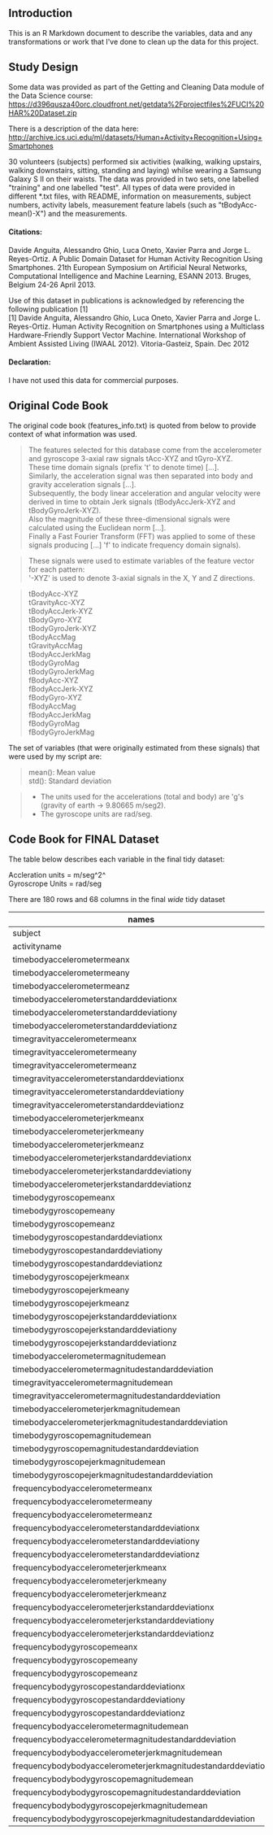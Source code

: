 ## Introduction

This is an R Markdown document to describe the variables, data and any transformations or work that I've done to clean up the data for this project.

## Study Design

Some data was provided as part of the Getting and Cleaning Data module of the Data Science course: <https://d396qusza40orc.cloudfront.net/getdata%2Fprojectfiles%2FUCI%20HAR%20Dataset.zip> 

There is a description of the data here: <http://archive.ics.uci.edu/ml/datasets/Human+Activity+Recognition+Using+Smartphones>

30 volunteers (subjects) performed six activities (walking, walking upstairs, walking downstairs, sitting, standing and laying) whilse wearing a Samsung Galaxy S II on their waists.  The data was provided in two sets, one labelled "training" and one labelled "test".  All types of data were provided in different *.txt files, with README, information on measurements, subject numbers, activity labels, measurement feature labels (such as "tBodyAcc-mean()-X") and the measurements.

#### Citations: 

Davide Anguita, Alessandro Ghio, Luca Oneto, Xavier Parra and Jorge L. Reyes-Ortiz. A Public Domain Dataset for Human Activity Recognition Using Smartphones. 21th European Symposium on Artificial Neural Networks, Computational Intelligence and Machine Learning, ESANN 2013. Bruges, Belgium 24-26 April 2013.  

Use of this dataset in publications is acknowledged by referencing the following publication [1]  
[1] Davide Anguita, Alessandro Ghio, Luca Oneto, Xavier Parra and Jorge L. Reyes-Ortiz. Human Activity Recognition on Smartphones using a Multiclass Hardware-Friendly Support Vector Machine. International Workshop of Ambient Assisted Living (IWAAL 2012). Vitoria-Gasteiz, Spain. Dec 2012

#### Declaration:

I have not used this data for commercial purposes.

## Original Code Book

The original code book (features_info.txt) is quoted from below to provide context of what information was used.

>The features selected for this database come from the accelerometer and gyroscope 3-axial raw signals tAcc-XYZ and tGyro-XYZ.  
These time domain signals (prefix 't' to denote time) [...].  
Similarly, the acceleration signal was then separated into body and gravity acceleration signals [...].  
Subsequently, the body linear acceleration and angular velocity were derived in time to obtain Jerk signals (tBodyAccJerk-XYZ and tBodyGyroJerk-XYZ).  
Also the magnitude of these three-dimensional signals were calculated using the Euclidean norm [...].  
Finally a Fast Fourier Transform (FFT) was applied to some of these signals producing [...] 'f' to indicate frequency domain signals). 

>These signals were used to estimate variables of the feature vector for each pattern:  
'-XYZ' is used to denote 3-axial signals in the X, Y and Z directions.

>tBodyAcc-XYZ  
tGravityAcc-XYZ  
tBodyAccJerk-XYZ  
tBodyGyro-XYZ  
tBodyGyroJerk-XYZ  
tBodyAccMag  
tGravityAccMag  
tBodyAccJerkMag  
tBodyGyroMag  
tBodyGyroJerkMag  
fBodyAcc-XYZ  
fBodyAccJerk-XYZ  
fBodyGyro-XYZ  
fBodyAccMag  
fBodyAccJerkMag  
fBodyGyroMag  
fBodyGyroJerkMag  

The set of variables (that were originally estimated from these signals) that were used by my script are: 

>mean(): Mean value  
std(): Standard deviation  


>* The units used for the accelerations (total and body) are 'g's (gravity of earth -> 9.80665 m/seg2).  
>* The gyroscope units are rad/seg.

## Code Book for FINAL Dataset

The table below describes each variable in the final tidy dataset:

Accleration units = m/seg^2^  
Gyroscrope Units = rad/seg

There are 180 rows and 68 columns in the final *wide* tidy dataset

 | names | class | unit |   
 | ---- | ---- | ---- |
 | subject | integer |   |   
 | activityname | character |   |   
 | timebodyaccelerometermeanx | numeric | m/seg^2^ |   
 | timebodyaccelerometermeany | numeric | m/seg^2^ |   
 | timebodyaccelerometermeanz | numeric | m/seg^2^ |   
 | timebodyaccelerometerstandarddeviationx | numeric | m/seg^2^ | 
 | timebodyaccelerometerstandarddeviationy | numeric | m/seg^2^ | 
 | timebodyaccelerometerstandarddeviationz | numeric | m/seg^2^ | 
 | timegravityaccelerometermeanx | numeric | m/seg^2^ | 
 | timegravityaccelerometermeany | numeric | m/seg^2^ | 
 | timegravityaccelerometermeanz | numeric | m/seg^2^ | 
 | timegravityaccelerometerstandarddeviationx | numeric | m/seg^2^ | 
 | timegravityaccelerometerstandarddeviationy | numeric | m/seg^2^ | 
 | timegravityaccelerometerstandarddeviationz | numeric | m/seg^2^ | 
 | timebodyaccelerometerjerkmeanx | numeric | m/seg^2^ | 
 | timebodyaccelerometerjerkmeany | numeric | m/seg^2^ | 
 | timebodyaccelerometerjerkmeanz | numeric | m/seg^2^ | 
 | timebodyaccelerometerjerkstandarddeviationx | numeric | m/seg^2^ | 
 | timebodyaccelerometerjerkstandarddeviationy | numeric | m/seg^2^ | 
 | timebodyaccelerometerjerkstandarddeviationz | numeric | m/seg^2^ | 
 | timebodygyroscopemeanx | numeric | rad/seg | 
 | timebodygyroscopemeany | numeric | rad/seg | 
 | timebodygyroscopemeanz | numeric | rad/seg | 
 | timebodygyroscopestandarddeviationx | numeric | rad/seg | 
 | timebodygyroscopestandarddeviationy | numeric | rad/seg | 
 | timebodygyroscopestandarddeviationz | numeric | rad/seg | 
 | timebodygyroscopejerkmeanx | numeric | rad/seg | 
 | timebodygyroscopejerkmeany | numeric | rad/seg | 
 | timebodygyroscopejerkmeanz | numeric | rad/seg | 
 | timebodygyroscopejerkstandarddeviationx | numeric | rad/seg | 
 | timebodygyroscopejerkstandarddeviationy | numeric | rad/seg | 
 | timebodygyroscopejerkstandarddeviationz | numeric | rad/seg | 
 | timebodyaccelerometermagnitudemean | numeric | m/seg^2^ | 
 | timebodyaccelerometermagnitudestandarddeviation | numeric | m/seg^2^ | 
 | timegravityaccelerometermagnitudemean | numeric | m/seg^2^ | 
 | timegravityaccelerometermagnitudestandarddeviation | numeric | m/seg^2^ | 
 | timebodyaccelerometerjerkmagnitudemean | numeric | m/seg^2^ | 
 | timebodyaccelerometerjerkmagnitudestandarddeviation | numeric | m/seg^2^ | 
 | timebodygyroscopemagnitudemean | numeric | rad/seg | 
 | timebodygyroscopemagnitudestandarddeviation | numeric | rad/seg | 
 | timebodygyroscopejerkmagnitudemean | numeric | rad/seg | 
 | timebodygyroscopejerkmagnitudestandarddeviation | numeric | rad/seg | 
 | frequencybodyaccelerometermeanx | numeric | m/seg^2^ | 
 | frequencybodyaccelerometermeany | numeric | m/seg^2^ | 
 | frequencybodyaccelerometermeanz | numeric | m/seg^2^ | 
 | frequencybodyaccelerometerstandarddeviationx | numeric | m/seg^2^ | 
 | frequencybodyaccelerometerstandarddeviationy | numeric | m/seg^2^ | 
 | frequencybodyaccelerometerstandarddeviationz | numeric | m/seg^2^ | 
 | frequencybodyaccelerometerjerkmeanx | numeric | m/seg^2^ | 
 | frequencybodyaccelerometerjerkmeany | numeric | m/seg^2^ | 
 | frequencybodyaccelerometerjerkmeanz | numeric | m/seg^2^ | 
 | frequencybodyaccelerometerjerkstandarddeviationx | numeric | m/seg^2^ | 
 | frequencybodyaccelerometerjerkstandarddeviationy | numeric | m/seg^2^ | 
 | frequencybodyaccelerometerjerkstandarddeviationz | numeric | m/seg^2^ | 
 | frequencybodygyroscopemeanx | numeric | rad/seg | 
 | frequencybodygyroscopemeany | numeric | rad/seg | 
 | frequencybodygyroscopemeanz | numeric | rad/seg | 
 | frequencybodygyroscopestandarddeviationx | numeric | rad/seg | 
 | frequencybodygyroscopestandarddeviationy | numeric | rad/seg | 
 | frequencybodygyroscopestandarddeviationz | numeric | rad/seg | 
 | frequencybodyaccelerometermagnitudemean | numeric | m/seg^2^ | 
 | frequencybodyaccelerometermagnitudestandarddeviation | numeric | m/seg^2^ | 
 | frequencybodybodyaccelerometerjerkmagnitudemean | numeric | m/seg^2^ | 
 | frequencybodybodyaccelerometerjerkmagnitudestandarddeviation | numeric | m/seg^2^ | 
 | frequencybodybodygyroscopemagnitudemean | numeric | rad/seg | 
 | frequencybodybodygyroscopemagnitudestandarddeviation | numeric | rad/seg | 
 | frequencybodybodygyroscopejerkmagnitudemean | numeric | rad/seg | 
 | frequencybodybodygyroscopejerkmagnitudestandarddeviation | numeric | rad/seg | 

